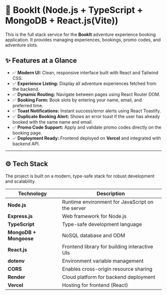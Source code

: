 # 🚀 BookIt (Node.js + TypeScript + MongoDB + React.js(Vite))

This is the full stack service for the **BookIt** adventure experience booking application. It provides managing experiences, bookings, promo codes, and adventure slots.

## ✨ Features at a Glance

* ✅ **Modern UI:** Clean, responsive interface built with React and Tailwind CSS.  
* ✅ **Experience Listing:** Display all adventure experiences fetched from the backend.  
* ✅ **Dynamic Routing:** Navigate between pages using React Router DOM.  
* ✅ **Booking Form:** Book slots by entering your name, email, and preferred time.  
* ✅ **Toast Notifications:** Instant success/error alerts using React Toastify.  
* ✅ **Duplicate Booking Alert:** Shows an error toast if the user has already booked with the same name and email.  
* ✅ **Promo Code Support:** Apply and validate promo codes directly on the booking page.  
* ✅ **Deployment Ready:** Frontend deployed on **Vercel** and integrated with backend API.  

---

## ⚙️ Tech Stack

The project is built on a modern, type-safe stack for robust development and scalability.

| **Technology** | **Description** |
|-----------------|-----------------|
| **Node.js** | Runtime environment for JavaScript on the server |
| **Express.js** | Web framework for Node.js |
| **TypeScript** | Type-safe development language |
| **MongoDB + Mongoose** | NoSQL database and ODM |
| **React.js** | Frontend library for building interactive UIs |
| **dotenv** | Environment variable management |
| **CORS** | Enables cross-origin resource sharing |
| **Render** | Cloud platform for backend deployment |
| **Vercel** | Hosting for frontend (React) |


